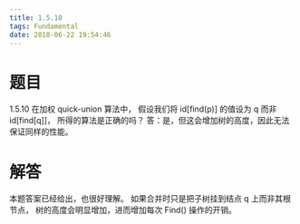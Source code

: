 ```yaml
---
title: 1.5.10
tags: Fundamental
date: 2018-06-22 19:54:46
---
```


# 题目

1.5.10
在加权 quick-union 算法中，
假设我们将 id[find(p)] 的值设为 q 而非 id[find[q]]，
所得的算法是正确的吗？ 
答：是，但这会增加树的高度，因此无法保证同样的性能。

# 解答

本题答案已经给出，也很好理解。
如果合并时只是把子树挂到结点 q 上而非其根节点，
树的高度会明显增加，进而增加每次 Find() 操作的开销。